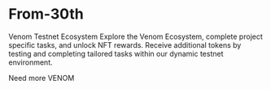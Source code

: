 # From-30th
Venom
Testnet Ecosystem
Explore the Venom Ecosystem, complete project specific tasks, and unlock NFT rewards. Receive additional tokens by testing and completing tailored tasks within our dynamic testnet environment.

Need more VENOM
